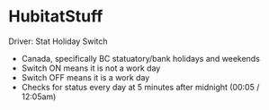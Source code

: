 # HubitatStuff
Driver:
Stat Holiday Switch
* Canada, specifically BC statuatory/bank holidays and weekends
* Switch ON means it is not a work day
* Switch OFF means it is a work day
* Checks for status every day at 5 minutes after midnight (00:05 / 12:05am)
